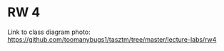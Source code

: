 # RW 4

Link to class diagram photo: https://github.com/toomanybugs1/tasztm/tree/master/lecture-labs/rw4
